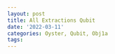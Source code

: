 ```yaml
---
layout: post
title: All Extractions Qubit
date: '2022-03-11'
categories: Oyster, Qubit, Obj1a
tags: 
---
```

